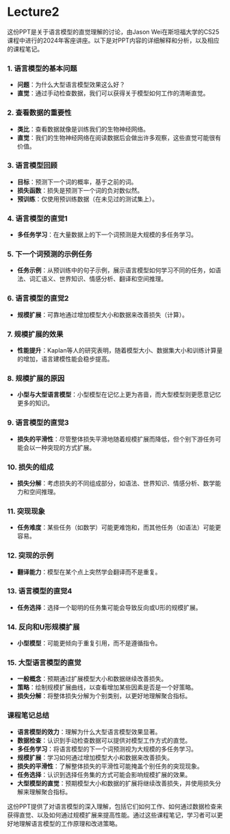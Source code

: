 # Lecture2

这份PPT是关于语言模型的直觉理解的讨论，由Jason Wei在斯坦福大学的CS25课程中进行的2024年客座讲座。以下是对PPT内容的详细解释和分析，以及相应的课程笔记。

### 1. 语言模型的基本问题
- **问题**：为什么大型语言模型效果这么好？
- **直觉**：通过手动检查数据，我们可以获得关于模型如何工作的清晰直觉。

### 2. 查看数据的重要性
- **类比**：查看数据就像是训练我们的生物神经网络。
- **直觉**：我们的生物神经网络在阅读数据后会做出许多观察，这些直觉可能很有价值。

### 3. 语言模型回顾
- **目标**：预测下一个词的概率，基于之前的词。
- **损失函数**：损失是预测下一个词的负对数似然。
- **预训练**：仅使用预训练数据（在未见过的测试集上）。

### 4. 语言模型的直觉1
- **多任务学习**：在大量数据上的下一个词预测是大规模的多任务学习。

### 5. 下一个词预测的示例任务
- **任务示例**：从预训练中的句子示例，展示语言模型如何学习不同的任务，如语法、词汇语义、世界知识、情感分析、翻译和空间推理。

### 6. 语言模型的直觉2
- **规模扩展**：可靠地通过增加模型大小和数据来改善损失（计算）。

### 7. 规模扩展的效果
- **性能提升**：Kaplan等人的研究表明，随着模型大小、数据集大小和训练计算量的增加，语言建模性能会稳步提高。

### 8. 规模扩展的原因
- **小型与大型语言模型**：小型模型在记忆上更为吝啬，而大型模型则更愿意记忆更多的知识。

### 9. 语言模型的直觉3
- **损失的平滑性**：尽管整体损失平滑地随着规模扩展而降低，但个别下游任务可能会以一种突现的方式扩展。

### 10. 损失的组成
- **损失分解**：考虑损失的不同组成部分，如语法、世界知识、情感分析、数学能力和空间推理。

### 11. 突现现象
- **任务难度**：某些任务（如数学）可能更难饱和，而其他任务（如语法）可能更容易。

### 12. 突现的示例
- **翻译能力**：模型在某个点上突然学会翻译而不是重复。

### 13. 语言模型的直觉4
- **任务选择**：选择一个聪明的任务集可能会导致反向或U形的规模扩展。

### 14. 反向和U形规模扩展
- **小型模型**：可能更倾向于重复引用，而不是遵循指令。

### 15. 大型语言模型的直觉
- **一般概念**：预期通过扩展模型大小和数据继续改善损失。
- **策略**：绘制规模扩展曲线，以查看增加某些因素是否是一个好策略。
- **损失分解**：将整体损失分解为个别类别，以更好地理解聚合指标。

### 课程笔记总结
- **语言模型的效力**：理解为什么大型语言模型效果显著。
- **数据检查**：认识到手动检查数据可以提供对模型工作方式的直觉。
- **多任务学习**：将语言模型的下一个词预测视为大规模的多任务学习。
- **规模扩展**：学习如何通过增加模型大小和数据来改善损失。
- **损失的平滑性**：了解整体损失的平滑性可能掩盖个别任务的突现现象。
- **任务选择**：认识到选择任务集的方式可能会影响规模扩展的效果。
- **大型模型的直觉**：预期模型大小和数据的扩展将继续改善损失，并使用损失分解来理解聚合指标。

这份PPT提供了对语言模型的深入理解，包括它们如何工作、如何通过数据检查来获得直觉、以及如何通过规模扩展来提高性能。通过这些课程笔记，学习者可以更好地理解语言模型的工作原理和改进策略。